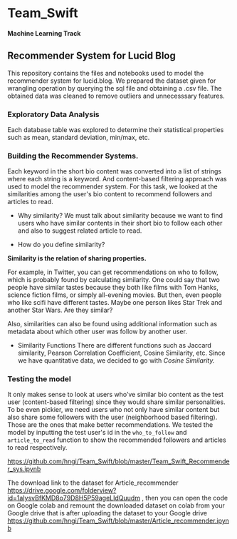 # Team_Swift 
#### Machine Learning Track

## Recommender System for Lucid Blog
This repository contains the files and notebooks used to model the recommender system for lucid.blog.
We prepared the dataset given for wrangling operation by querying the sql file and obtaining a .csv file.
The obtained data was cleaned to remove outliers and unnecesssary features.

### Exploratory Data Analysis
Each database table was explored to determine their statistical properties such as mean, standard deviation, min/max, etc.

### Building the Recommender Systems.
Each keyword in the short bio content was converted into a list of strings where each string is a keyword. And content-based filtering approach was used to model the recommender system. For this task, we looked at the similarities among the user's bio content to recommend followers and articles to read. 

* Why similarity?
We must talk about similarity because we want to find users who have similar contents in their short bio to follow each other and also to suggest related article to read.

* How do you define similarity?

**Similarity is the relation of sharing properties.**

For example, in Twitter, you can get recommendations on who to follow, which is probably found by calculating similarity. One could
say that two people have similar tastes because they both like films with Tom Hanks, science fiction films, or simply all-evening movies. But then, even people who like scifi have different tastes. Maybe one person likes Star Trek and another Star Wars. Are they similar?

Also, similarities can also be found using additional information such as metadata about which other user was follow by another user.

* Similarity Functions
There are different functions such as Jaccard similarity, Pearson Correlation Coefficient, Cosine Similarity, etc.
Since we have quantitative data, we decided to go with *Cosine Similarity.*


### Testing the model
It only makes sense to look at users who’ve similar bio content as the test user (content-based filtering) since they would share similar personalities. To be even pickier, we need users who not only have similar content but also share some followers with the user (neighborhood based filtering). Those are the ones that make better recommendations.
We tested the model by inputting the test user's id in the ```who_to_follow``` and ```article_to_read``` function to show the recommended followers and articles to read respectively.


https://github.com/hngi/Team_Swift/blob/master/Team_Swift_Recommender_sys.ipynb

The download link to the dataset for Article_recommender https://drive.google.com/folderview?id=1aIysvBfKMD8o79D8H5P59ageLIdQuudm , then you can  open the code on Google colab and remount the downloaded dataset on colab from your Google drive that is after uploading the dataset to your Google drive
https://github.com/hngi/Team_Swift/blob/master/Article_recommender.ipynb
